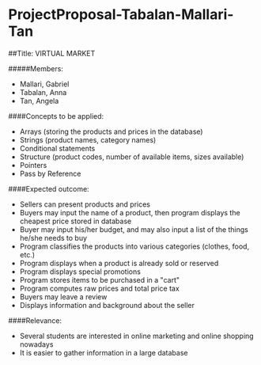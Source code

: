 # ProjectProposal-Tabalan-Mallari-Tan
##Title: VIRTUAL MARKET

#####Members: 
* Mallari, Gabriel
* Tabalan, Anna
* Tan, Angela


####Concepts to be applied:
* Arrays (storing the products and prices in the database)
* Strings (product names, category names)
* Conditional statements 
* Structure (product codes, number of available items, sizes available)
* Pointers
* Pass by Reference

####Expected outcome:
* Sellers can present products and prices 
* Buyers may input the name of a product, then program displays the cheapest price stored in database
* Buyer may input his/her budget, and may also input a list of the things he/she needs to buy
* Program classifies the products into various categories (clothes, food, etc.)
* Program displays when a product is already sold or reserved
* Program displays special promotions
* Program stores items to be purchased in a "cart"
* Program computes raw prices and total price tax
* Buyers may leave a review 
* Displays information and background about the seller


####Relevance:
* Several students are interested in online marketing and online shopping nowadays
* It is easier to gather information in a large database

